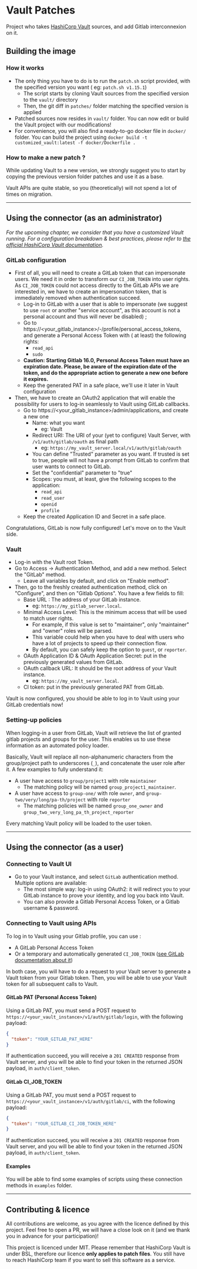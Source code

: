 # Vault Patches

Project who takes [HashiCorp Vault](https://github.com/hashicorp/vault/) sources, and add Gitlab interconnexion on it.

## Building the image

### How it works

* The only thing you have to do is to run the `patch.sh` script provided, with the specified version you want (
  eg: `patch.sh v1.15.1`)
    * The script starts by cloning Vault sources from the specified version to the `vault/` directory
    * Then, the git diff in `patches/` folder matching the specified version is applied
* Patched sources now resides in `vault/` folder. You can now edit or build the Vault project with our modifications!
* For convenience, you will also find a ready-to-go docker file in `docker/` folder. You can build the project
  using `docker build -t customized_vault:latest -f docker/Dockerfile .`

### How to make a new patch ?

While updating Vault to a new version, we strongly suggest you to start by copying the previous version folder patches
and use it as a base.

Vault APIs are quite stable, so you (theoretically) will not spend a lot of times on migration.

_____________

## Using the connector (as an administrator)

*For the upcoming chapter, we consider that you have a customized Vault running. For a configuration breakdown & best
practices, please refer to
[the official HashiCorp Vault documentation](https://developer.hashicorp.com/vault/docs?ajs_aid=fa4225f4-6af7-4d18-b05a-4880f7449f41&product_intent=vault).*

### GitLab configuration

* First of all, you will need to create a GitLab token that can impersonate users. We need it in order to transform
  our `CI_JOB_TOKEN` into user rights. As `CI_JOB_TOKEN` could not access directly to the GitLab APIs we are interested
  in, we have to create an impersonation token, that is immediately removed when authentication succeed.
    * Log-in to GitLab with a user that is able to impersonate (we suggest to use `root` or another "service account",
      as this account is not a personal account and thus will never be disabled) ;
    * Go to https://<your_gitlab_instance>/-/profile/personal_access_tokens, and generate a Personal Access Token with (
      at least) the following rights:
        * `read_api`
        * `sudo`
    * **Caution: Starting Gitlab 16.0, Personal Access Token must have an expiration date. Please, be aware of the
      expiration date of the token, and do the appropriate action to generate a new one before it expires.**
    * Keep the generated PAT in a safe place, we'll use it later in Vault configuration
* Then, we have to create an OAuth2 application that will enable the possibility for users to log-in seamlessly to Vault
  using GitLab callbacks.
    * Go to https://<your_gitlab_instance>/admin/applications, and create a new one
        * Name: what you want
            * eg: Vault
        * Redirect URI: The URI of your (yet to configure) Vault Server, with `/v1/auth/gitlab/oauth` as final path
            * eg: `https://my_vault_server.local/v1/auth/gitlab/oauth`
        * You can define "Trusted" parameter as you want. If trusted is set to true, people will not have a prompt from
          GitLab to confirm that user wants to connect to GitLab.
        * Set the "confidential" parameter to "true"
        * Scopes: you must, at least, give the following scopes to the application:
            * `read_api`
            * `read_user`
            * `openid`
            * `profile`
    * Keep the created Application ID and Secret in a safe place.

Congratulations, GitLab is now fully configured! Let's move on to the Vault side.

### Vault

* Log-in with the Vault root Token.
* Go to Access -> Authentication Method, and add a new method. Select the "GitLab" method.
    * Leave all variables by default, and click on "Enable method".
* Then, go to the freshly created authentication method, click on "Configure", and then on "Gitlab Options". You have a
  few fields to fill:
    * Base URL : The address of your GitLab instance.
        * eg: `https://my_gitlab_server.local`.
    * Minimal Access Level: This is the minimum access that will be used to match user rights.
        * For example, if this value is set to "maintainer", only "maintainer" and "owner" roles will be parsed.
        * This variable could help when you have to deal with users who have a lot of projects to speed up their
          connection flow.
        * By default, you can safely keep the option to `guest`, or `reporter`.
    * OAuth Application ID & OAuth Application Secret: put in the previously generated values from GitLab.
    * OAuth callback URL: It should be the root address of your Vault instance.
        * eg: `https://my_vault_server.local`.
    * CI token: put in the previously generated PAT from GitLab.

Vault is now configured, you should be able to log in to Vault using your GitLab credentials now!

### Setting-up policies

When logging-in a user from GitLab, Vault will retrieve the list of granted gitlab projects and groups for the user.
This enables us to use these information as an automated policy loader.

Basically, Vault will replace all non-alphanumeric characters from the group/project path to underscores (`_`), and
concatenate the user role after it. A few examples to fully understand it:

* A user have access to `group/project1` with role `maintainer`
    * The matching policy will be named `group_project1_maintainer`.
* A user have access to `group-one/` with role `owner`, and `group-two/very/long/pa-th/project` with role `reporter`
    * The matching policies will be named `group_one_owner` and `group_two_very_long_pa_th_project_reporter`

Every matching Vault policy will be loaded to the user token.

_____________

## Using the connector (as a user)

### Connecting to Vault UI

* Go to your Vault instance, and select `GitLab` authentication method. Multiple options are available:
    * The most simple way: log-in using OAuth2: it will redirect you to your GitLab instance to prove your identity, and
      log you back into Vault.
    * You can also provide a Gitlab Personal Access Token, or a Gitlab username & password.

### Connecting to Vault using APIs

To log in to Vault using your Gitlab profile, you can use :

* A GitLab Personal Access Token
* Or a temporary and automatically
  generated `CI_JOB_TOKEN` ([see GitLab documentation about it](https://docs.gitlab.com/ee/ci/jobs/ci_job_token.html))

In both case, you will have to do a request to your Vault server to generate a Vault token from your Gitlab token. Then,
you will be able to use your Vault token for all subsequent calls to Vault.

#### GitLab PAT (Personal Access Token)

Using a GitLab PAT, you must send a POST request to `https://<your_vault_instance>/v1/auth/gitlab/login`, with the
following payload:

```json
{
  "token": "YOUR_GITLAB_PAT_HERE"
}
```

If authentication succeed, you will receive a `201 CREATED` response from Vault server, and you will be able to find
your token in the returned JSON payload, in `auth/client_token`.

#### GitLab CI_JOB_TOKEN

Using a GitLab PAT, you must send a POST request to `https://<your_vault_instance>/v1/auth/gitlab/ci`, with the
following payload:

```json
{
  "token": "YOUR_GITLAB_CI_JOB_TOKEN_HERE"
}
```

If authentication succeed, you will receive a `201 CREATED` response from Vault server, and you will be able to find
your token in the returned JSON payload, in `auth/client_token`.

#### Examples

You will be able to find some examples of scripts using these connection methods in `examples` folder.

_____________

## Contributing & licence

All contributions are welcome, as you agree with the licence defined by this project. Feel free to open a PR, we will
have a close look on it (and we thank you in advance for your participation)!

This project is licenced under MIT. Please remember that HashiCorp Vault is under BSL, therefore our licence **only
applies to patch files**. You still have to reach HashiCorp team if you want to sell this software as a service. 